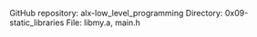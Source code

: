 GitHub repository: alx-low_level_programming
Directory: 0x09-static_libraries
File: libmy.a, main.h
